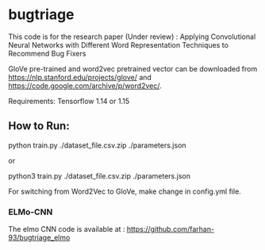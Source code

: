 # bugtriage
This code is for the research paper (Under review) : Applying Convolutional Neural Networks with Different Word Representation Techniques to Recommend Bug Fixers

GloVe pre-trained and word2vec pretrained vector can be downloaded from https://nlp.stanford.edu/projects/glove/ and https://code.google.com/archive/p/word2vec/.

Requirements:
Tensorflow 1.14 or 1.15

## How to Run:
python train.py ./dataset_file.csv.zip ./parameters.json

or

python3 train.py ./dataset_file.csv.zip ./parameters.json


For switching from Word2Vec to GloVe, make change in config.yml file. 

### ELMo-CNN
The elmo CNN code is available at : https://github.com/farhan-93/bugtriage_elmo 

